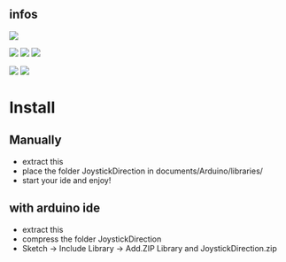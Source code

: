 ## infos ##
[![](https://img.shields.io/github/languages/top/baramex/JoystickDirection-arduino?style=for-the-badge)]()

[![](https://img.shields.io/github/downloads/baramex/JoystickDirection-arduino/total?style=for-the-badge)](https://github.com/baramex/trackers-mod-mc/releases/)
[![](https://img.shields.io/github/v/release/baramex/JoystickDirection-arduino?style=for-the-badge&label=last%20release)](https://github.com/baramex/trackers-mod-mc/releases/latest/)
[![](https://img.shields.io/github/release-date/baramex/JoystickDirection-arduino.svg?style=for-the-badge&label=last%20release%20date)](https://github.com/baramex/trackers-mod-mc/releases/latest/)

[![](https://img.shields.io/github/license/baramex/JoystickDirection-arduino?style=for-the-badge)](https://choosealicense.com/licenses/lgpl-3.0/)
[![](https://img.shields.io/badge/author-baramex-red?style=for-the-badge)](https://github.com/baramex/)

<h1>Install</h1>

## Manually ##
- extract this
- place the folder JoystickDirection in documents/Arduino/libraries/
- start your ide and enjoy!

## with arduino ide ##
- extract this
- compress the folder JoystickDirection
- Sketch -> Include Library -> Add.ZIP Library and JoystickDirection.zip
